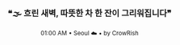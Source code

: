 <div align="center">

<br>

<h3>❝🌫️ 흐린 새벽, 따뜻한 차 한 잔이 그리워집니다❞</h3>

<sub>01:00 AM • Seoul ☁️ • by CrowRish</sub>

<br>

</div>